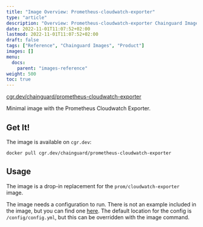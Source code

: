 ```yaml
---
title: "Image Overview: Prometheus-cloudwatch-exporter"
type: "article"
description: "Overview: Prometheus-cloudwatch-exporter Chainguard Image"
date: 2022-11-01T11:07:52+02:00
lastmod: 2022-11-01T11:07:52+02:00
draft: false
tags: ["Reference", "Chainguard Images", "Product"]
images: []
menu:
  docs:
    parent: "images-reference"
weight: 500
toc: true
---
```


[cgr.dev/chainguard/prometheus-cloudwatch-exporter](https://github.com/chainguard-images/images/tree/main/images/prometheus-cloudwatch-exporter)


Minimal image with the Prometheus Cloudwatch Exporter.

## Get It!

The image is available on `cgr.dev`:

```
docker pull cgr.dev/chainguard/prometheus-cloudwatch-exporter
```

## Usage

The image is a drop-in replacement for the `prom/cloudwatch-exporter` image.

The image needs a configuration to run.
There is not an example included in the image, but you can find one [here](https://github.com/prometheus/cloudwatch_exporter/blob/master/example.yml).
The default location for the config is `/config/config.yml`, but this can be overridden with the image command.
